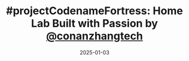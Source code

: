 ---
title: "#projectCodenameFortress: Home Lab Built with Passion by [@conanzhangtech](getintouch)"
description: "This site has been moved to`https://conanzhang.tech/projects/codenamefortress."
date: 2025-01-03
image: "images/projects/projectCodenameFortress.png"
categories: []
type: "regular" # available types: [featured/regular]
draft: true
sitemapExclude: true
---